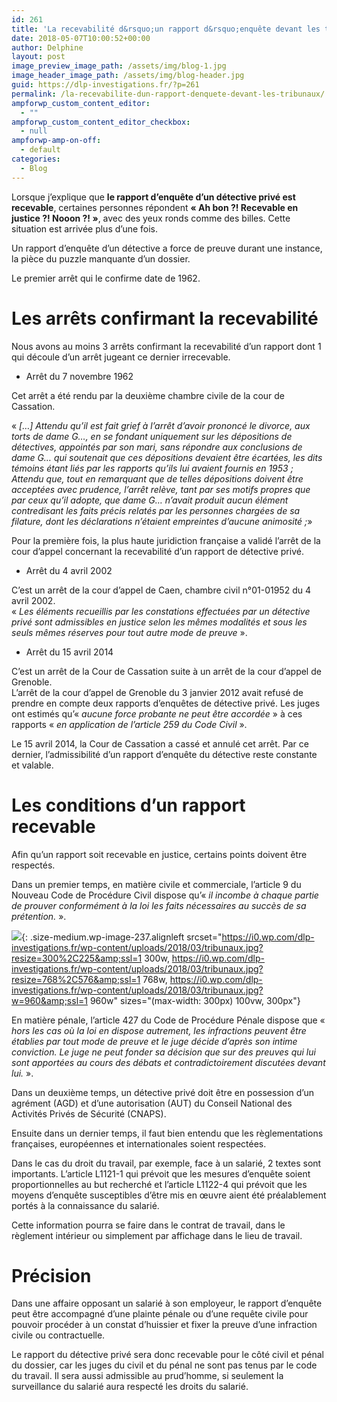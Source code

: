 ```yaml
---
id: 261
title: 'La recevabilité d&rsquo;un rapport d&rsquo;enquête devant les tribunaux'
date: 2018-05-07T10:00:52+00:00
author: Delphine
layout: post
image_preview_image_path: /assets/img/blog-1.jpg
image_header_image_path: /assets/img/blog-header.jpg
guid: https://dlp-investigations.fr/?p=261
permalink: /la-recevabilite-dun-rapport-denquete-devant-les-tribunaux/
ampforwp_custom_content_editor:
  - ""
ampforwp_custom_content_editor_checkbox:
  - null
ampforwp-amp-on-off:
  - default
categories:
  - Blog
---
```


Lorsque j’explique que **le rapport d’enqu&ecirc;te d’un d&eacute;tective priv&eacute; est recevable**, certaines personnes r&eacute;pondent **&laquo; Ah bon ?! Recevable en justice ?! Nooon ?! &raquo;**, avec des yeux ronds comme des billes. Cette situation est arriv&eacute;e plus d’une fois.

Un rapport d’enqu&ecirc;te d’un d&eacute;tective a force de preuve durant une instance, la pi&egrave;ce du puzzle manquante d’un dossier.

Le premier arr&ecirc;t qui le confirme date de 1962.

# Les arr&ecirc;ts confirmant la recevabilit&eacute;

Nous avons au moins 3 arr&ecirc;ts confirmant la recevabilit&eacute; d’un rapport dont 1 qui d&eacute;coule d’un arr&ecirc;t jugeant ce dernier irrecevable.

* Arr&ecirc;t du 7 novembre 1962

Cet arr&ecirc;t a &eacute;t&eacute; rendu par la deuxi&egrave;me chambre civile de la cour de Cassation.

&laquo; *[…] Attendu qu’il est fait grief &agrave; l’arr&ecirc;t d’avoir prononc&eacute; le divorce, aux torts de dame G…, en se fondant uniquement sur les d&eacute;positions de d&eacute;tectives, appoint&eacute;s par son mari, sans r&eacute;pondre aux conclusions de dame G… qui soutenait que ces d&eacute;positions devaient &ecirc;tre &eacute;cart&eacute;es, les dits t&eacute;moins &eacute;tant li&eacute;s par les rapports qu’ils lui avaient fournis en 1953 ;*<br>*Attendu que, tout en remarquant que de telles d&eacute;positions doivent &ecirc;tre accept&eacute;es avec prudence, l’arr&ecirc;t rel&egrave;ve, tant par ses motifs propres que par ceux qu’il adopte, que dame G… n’avait produit aucun &eacute;l&eacute;ment contredisant les faits pr&eacute;cis relat&eacute;s par les personnes charg&eacute;es de sa filature, dont les d&eacute;clarations n’&eacute;taient empreintes d’aucune animosit&eacute; ;*&raquo;

Pour la premi&egrave;re fois, la plus haute juridiction fran&ccedil;aise a valid&eacute; l’arr&ecirc;t de la cour d’appel concernant la recevabilit&eacute; d’un rapport de d&eacute;tective priv&eacute;.

* Arr&ecirc;t du 4 avril 2002

C’est un arr&ecirc;t de la cour d’appel de Caen, chambre civil n&deg;01-01952 du 4 avril 2002.<br>&laquo; *Les &eacute;l&eacute;ments recueillis par les constations effectu&eacute;es par un d&eacute;tective priv&eacute; sont admissibles en justice selon les m&ecirc;mes modalit&eacute;s et sous les seuls m&ecirc;mes r&eacute;serves pour tout autre mode de preuve* &raquo;.

* Arr&ecirc;t du 15 avril 2014

C’est un arr&ecirc;t de la Cour de Cassation suite &agrave; un arr&ecirc;t de la cour d’appel de Grenoble.<br>L’arr&ecirc;t de la cour d’appel de Grenoble du 3 janvier 2012 avait refus&eacute; de prendre en compte deux rapports d’enqu&ecirc;tes de d&eacute;tective priv&eacute;. Les juges ont estim&eacute;s qu’&laquo; *aucune force probante ne peut &ecirc;tre accord&eacute;e* &raquo; &agrave; ces rapports &laquo; *en application de l’article 259 du Code Civil* &raquo;.

Le 15 avril 2014, la Cour de Cassation a cass&eacute; et annul&eacute; cet arr&ecirc;t. Par ce dernier, l’admissibilit&eacute; d’un rapport d’enqu&ecirc;te du d&eacute;tective reste constante et valable.

# Les conditions d’un rapport recevable

Afin qu’un rapport soit recevable en justice, certains points doivent &ecirc;tre respect&eacute;s.

Dans un premier temps, en mati&egrave;re civile et commerciale, l’article 9 du Nouveau Code de Proc&eacute;dure Civil dispose qu’&laquo; *il incombe &agrave; chaque partie de prouver conform&eacute;ment &agrave; la loi les faits n&eacute;cessaires au succ&egrave;s de sa pr&eacute;tention.* &raquo;.

![](https://i0.wp.com/dlp-investigations.fr/wp-content/uploads/2018/03/tribunaux.jpg?resize=300%2C225&amp;ssl=1){: .size-medium.wp-image-237.alignleft srcset="https://i0.wp.com/dlp-investigations.fr/wp-content/uploads/2018/03/tribunaux.jpg?resize=300%2C225&amp;ssl=1 300w, https://i0.wp.com/dlp-investigations.fr/wp-content/uploads/2018/03/tribunaux.jpg?resize=768%2C576&amp;ssl=1 768w, https://i0.wp.com/dlp-investigations.fr/wp-content/uploads/2018/03/tribunaux.jpg?w=960&amp;ssl=1 960w" sizes="(max-width: 300px) 100vw, 300px"}

En mati&egrave;re p&eacute;nale, l’article 427 du Code de Proc&eacute;dure P&eacute;nale dispose que &laquo; *hors les cas o&ugrave; la loi en dispose autrement, les infractions peuvent &ecirc;tre &eacute;tablies par tout mode de preuve et le juge d&eacute;cide d’apr&egrave;s son intime conviction. Le juge ne peut fonder sa d&eacute;cision que sur des preuves qui lui sont apport&eacute;es au cours des d&eacute;bats et contradictoirement discut&eacute;es devant lui.* &raquo;.

Dans un deuxi&egrave;me temps, un d&eacute;tective priv&eacute; doit &ecirc;tre en possession d’un agr&eacute;ment (AGD) et d’une autorisation (AUT) du Conseil National des Activit&eacute;s Priv&eacute;s de S&eacute;curit&eacute; (CNAPS).

Ensuite dans un dernier temps, il faut bien entendu que les r&egrave;glementations fran&ccedil;aises, europ&eacute;ennes et internationales soient respect&eacute;es.

Dans le cas du droit du travail, par exemple, face &agrave; un salari&eacute;, 2 textes sont importants. L’article L1121-1 qui pr&eacute;voit que les mesures d’enqu&ecirc;te soient proportionnelles au but recherch&eacute; et l’article L1122-4 qui pr&eacute;voit que les moyens d’enqu&ecirc;te susceptibles d’&ecirc;tre mis en œuvre aient &eacute;t&eacute; pr&eacute;alablement port&eacute;s &agrave; la connaissance du salari&eacute;.

Cette information pourra se faire dans le contrat de travail, dans le r&egrave;glement int&eacute;rieur ou simplement par affichage dans le lieu de travail.

# Pr&eacute;cision

Dans une affaire opposant un salari&eacute; &agrave; son employeur, le rapport d’enqu&ecirc;te peut &ecirc;tre accompagn&eacute; d’une plainte p&eacute;nale ou d’une requ&ecirc;te civile pour pouvoir proc&eacute;der &agrave; un constat d’huissier et fixer la preuve d’une infraction civile ou contractuelle.

Le rapport du d&eacute;tective priv&eacute; sera donc recevable pour le c&ocirc;t&eacute; civil et p&eacute;nal du dossier, car les juges du civil et du p&eacute;nal ne sont pas tenus par le code du travail. Il sera aussi admissible au prud’homme, si seulement la surveillance du salari&eacute; aura respect&eacute; les droits du salari&eacute;.

&nbsp;


